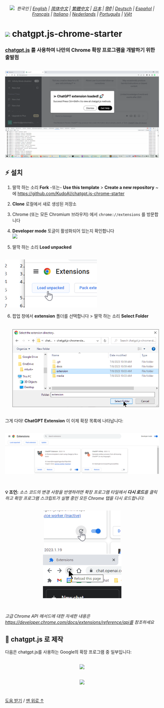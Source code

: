 <a id="top"></a>

<div align="center">
    <h6>
        <picture>
            <source type="image/svg+xml" media="(prefers-color-scheme: dark)" srcset="https://assets.chatgptjs.org/images/icons/earth/white/icon32.svg?v=e638eac">
           <img height=14 src="https://assets.chatgptjs.org/images/icons/earth/black/icon32.svg?v=e638eac">
        </picture>
        &nbsp;한국인 |
        <a href="../..#readme">English</a> |
        <a href="../zh-cn#readme">简体中文</a> |
        <a href="../zh-tw#readme">繁體中文</a> |
        <a href="../ja#readme">日本</a> |
        <a href="../hi#readme">हिंदी</a> |
        <a href="../de#readme">Deutsch</a> |
        <a href="../es#readme">Español</a> |
        <a href="../fr#readme">Français</a> |
        <a href="../it#readme">Italiano</a> |
        <a href="../nl#readme">Nederlands</a> |
        <a href="../pt#readme">Português</a> |
        <a href="../vi#readme">Việt</a>
    </h6>
</div>

# <img height=21 src="https://assets.chatgptjs.org/images/icons/platforms/chrome/icon32.png?v=e638eac"> chatgpt.js-chrome-starter

<h3><a href="https://github.com/KudoAI/chatgpt.js">chatgpt.js</a> 를 사용하여 나만의 Chrome 확장 프로그램을 개발하기 위한 출발점</h3>

<br>

<img src="../../images/screenshots/extension-loaded.png">

## ⚡ 설치

1. 딸깍 하는 소리 **Fork** -또는- **Use this template** > **Create a new repository** ~에 https://github.com/KudoAI/chatgpt.js-chrome-starter

2. **Clone** 로컬에서 새로 생성된 저장소

3. Chrome (또는 모든 Chromium 브라우저) 에서 `chrome://extensions` 를 방문합니다

4. **Developer mode** 토글이 활성화되어 있는지 확인합니다<br>
![](../images/screenshots/developer-mode-toggle.png)

5. 딸깍 하는 소리 **Load unpacked**<br><br>
<img src="../../images/screenshots/load-unpacked-button.png">
<br>

6. 팝업 창에서 **extension** 폴더를 선택합니다 > 딸깍 하는 소리 **Select Folder**<br><br><br>
<img src="../../images/screenshots/select-extension-folder.png"><br><br>

그게 다야! **ChatGPT Extension** 이 이제 확장 목록에 나타납니다:

<br>

<img src="../../images/screenshots/chatgpt-extension-in-list.png">

<p><br>

**💡 조언:** _소스 코드의 변경 사항을 반영하려면 확장 프로그램 타일에서 **다시 로드**를 클릭하고 확장 프로그램 스크립트가 실행 중인 모든 Chrome 탭을 다시 로드합니다:_

<div align="center">

<br>

<img src="../../images/screenshots/reload-extension-button.png">
<img src="../../images/screenshots/reload-page-button.png">

<p><br>

</div>

_고급 Chrome API 메서드에 대한 자세한 내용은 https://developer.chrome.com/docs/extensions/reference/api를 참조하세요_

## 🤖 chatgpt.js 로 제작

다음은 chatgpt.js를 사용하는 Google의 확장 프로그램 중 일부입니다:

<div align="center">

<br>


<a href="https://chatgptinfinity.com" target="_blank" rel="noopener">
    <img width=777 src="https://assets.chatgptinfinity.com/images/tiles/marquee/tile-1400x560.png?v=34b428b">
</a>

<p><br>

<a href="https://chatgptwidescreen.com" target="_blank" rel="noopener">
    <img width=777 src="https://assets.chatgptwidescreen.com/images/tiles/marquee/tile-1400x560.png?v=4c5d018">
</a>

</div>

#

<a href="https://github.com/KudoAI/chatgpt.js-chrome-starter/issues">도움 받기</a> / <a href="#top">맨 위로 ↑</a>
